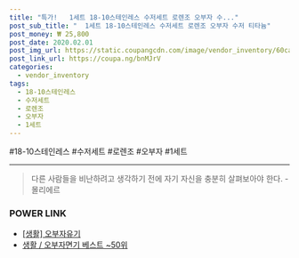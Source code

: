 ```yaml
--- 
title: "특가!   1세트 18-10스테인레스 수저세트 로렌조 오부자 수..." 
post_sub_title: "  1세트 18-10스테인레스 수저세트 로렌조 오부자 수저 티타늄" 
post_money: ₩ 25,800 
post_date: 2020.02.01 
post_img_url: https://static.coupangcdn.com/image/vendor_inventory/60ca/613660babf02537d46a2a621be102aca8c7719344f550ea68321cc74054e.jpg 
post_link_url: https://coupa.ng/bnMJrV 
categories: 
  - vendor_inventory 
tags: 
  - 18-10스테인레스 
  - 수저세트 
  - 로렌조 
  - 오부자 
  - 1세트 
--- 
```

  #18-10스테인레스 #수저세트 #로렌조 #오부자 #1세트 
<hr> 

> 다른 사람들을 비난하려고 생각하기 전에 자기 자신을 충분히 살펴보아야 한다. - 몰리에르 


### POWER LINK

* <a href="https://blog.naver.com/fasyy4321/221759413198" target="_blank"> [생활] 오부자유기  </a>
* <a href="https://blog.naver.com/santokki14/221792152790" target="_blank">생활 / 오부자면기 베스트 ~50위</a>
